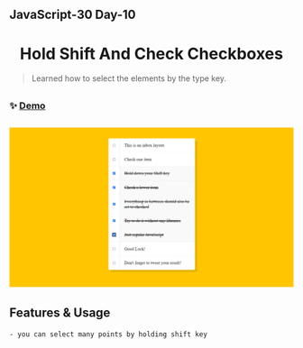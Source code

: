 ## JavaScript-30 Day-10

<h1 align="center"> Hold Shift And Check Checkboxes </h1>

> Learned how to select the elements by the type key.

##

### ✨ [Demo]()
##

![ss.png](./ss.png)

## Features & Usage

```sh
- you can select many points by holding shift key
```
